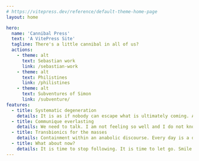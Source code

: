 ```yaml
---
# https://vitepress.dev/reference/default-theme-home-page
layout: home

hero:
  name: 'Cannibal Press'
  text: 'A VitePress Site'
  tagline: There's a little cannibal in all of us?
  actions:
    - theme: alt
      text: Sebastian work
      link: /sebastian-work
    - theme: alt
      text: Philistines
      link: /philistines
    - theme: alt
      text: Subventures of Simon
      link: /subventure/
features:
  - title: Systematic degeneration
    details: It is as if nobody can escape what is ultimately coming. All client connections are temporarily refused.
  - title: Communique everlasting
    details: We need to talk. I am not feeling so well and I do not know why, but do you know who you are?
  - title: Transbionics for the masses
    details: Containment within an anabolic discourse. Every day is a day worth what? Pretense keeps breaking the ice.
  - title: What about now?
    details: It is time to stop following. It is time to let go. Smile like the sun
---
```

